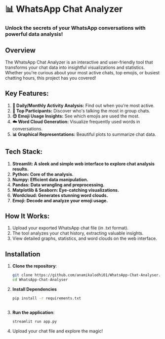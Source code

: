 # 📊 WhatsApp Chat Analyzer
### Unlock the secrets of your WhatsApp conversations with powerful data analysis!

## Overview
The WhatsApp Chat Analyzer is an interactive and user-friendly tool that transforms your chat data into insightful visualizations and statistics. Whether you're curious about your most active chats, top emojis, or busiest chatting hours, this project has you covered!

## Key Features:
1. **📅 Daily/Monthly Activity Analysis:** Find out when you're most active.
2. **👥 Top Participants:** Discover who's talking the most in group chats.
3. **😊 Emoji Usage Insights:** See which emojis are used the most.
4. **☁️ Word Cloud Generation:** Visualize frequently used words in conversations.
5. **📊 Graphical Representations:** Beautiful plots to summarize chat data.
   
## Tech Stack:
1. **Streamlit: A sleek and simple web interface to explore chat analysis results.**
2. **Python: Core of the analysis.**
3. **Numpy: Efficient data manipulation.**
4. **Pandas: Data wrangling and preprocessing.**
5. **Matplotlib & Seaborn: Eye-catching visualizations.**
6. **Wordcloud: Generates stunning word clouds.**
7. **Emoji: Decode and analyze your emoji usage.**
   
## How It Works:
1. Upload your exported WhatsApp chat file (in .txt format).
2. The tool analyzes your chat history, extracting valuable insights.
3. View detailed graphs, statistics, and word clouds on the web interface.
   
## Installation
1. **Clone the repository**:
    ```bash
    git clone https://github.com/anamikalodhi01/WhatsApp-Chat-Analyser.git
    cd WhatsApp-Chat-Analyser
    ```
2. **Install Dependencies**
   ```bash
   pip install -r requirements.txt
 
3. **Run the application**:
    ```bash
    streamlit run app.py
    ```
    
4. Upload your chat file and explore the magic! 
